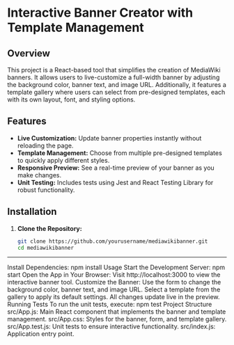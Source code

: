 # Interactive Banner Creator with Template Management

## Overview
This project is a React-based tool that simplifies the creation of MediaWiki banners. It allows users to live-customize a full-width banner by adjusting the background color, banner text, and image URL. Additionally, it features a template gallery where users can select from pre-designed templates, each with its own layout, font, and styling options.

## Features
- **Live Customization:** Update banner properties instantly without reloading the page.
- **Template Management:** Choose from multiple pre-designed templates to quickly apply different styles.
- **Responsive Preview:** See a real-time preview of your banner as you make changes.
- **Unit Testing:** Includes tests using Jest and React Testing Library for robust functionality.

## Installation
1. **Clone the Repository:**
   ```bash
   git clone https://github.com/yourusername/mediawikibanner.git
   cd mediawikibanner
------------------------------------------------------------------
Install Dependencies:
npm install
Usage
Start the Development Server:
npm start
Open the App in Your Browser: Visit http://localhost:3000 to view the interactive banner tool.
Customize the Banner:
Use the form to change the background color, banner text, and image URL.
Select a template from the gallery to apply its default settings.
All changes update live in the preview.
Running Tests
To run the unit tests, execute:
npm test
Project Structure
src/App.js: Main React component that implements the banner and template management.
src/App.css: Styles for the banner, form, and template gallery.
src/App.test.js: Unit tests to ensure interactive functionality.
src/index.js: Application entry point.
